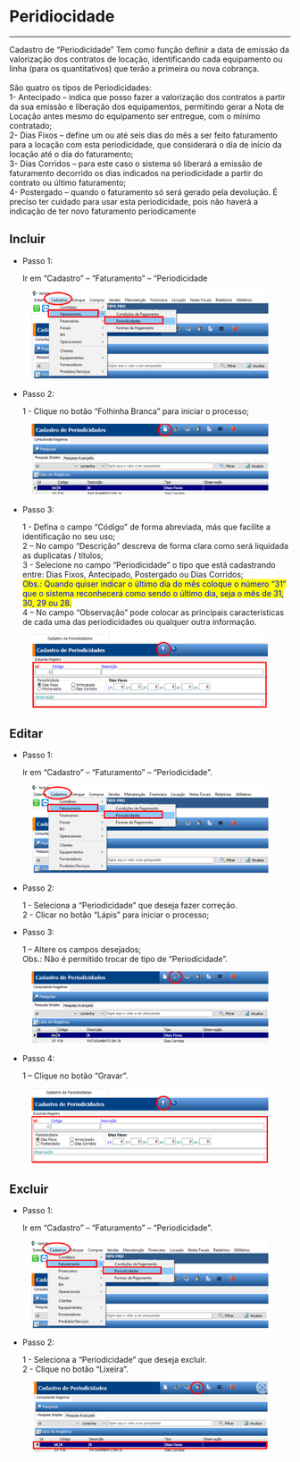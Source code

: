 # Peridiocidade

***

Cadastro de “Periodicidade” Tem como função definir a data de emissão da valorização dos contratos de locação, identificando cada equipamento ou linha (para os quantitativos) que terão a primeira ou nova cobrança.\
\
São quatro os tipos de Periodicidades:\
1- Antecipado – indica que posso fazer a valorização dos contratos a partir da sua emissão e liberação dos equipamentos, permitindo gerar a Nota de Locação antes mesmo do equipamento ser entregue, com o mínimo contratado;\
2- Dias Fixos – define um ou até seis dias do mês a ser feito faturamento para a locação com esta periodicidade, que considerará o dia de início da locação até o dia do faturamento;\
3- Dias Corridos – para este caso o sistema só liberará a emissão de faturamento decorrido os dias indicados na periodicidade a partir do contrato ou último faturamento;\
4- Postergado – quando o faturamento só será gerado pela devolução. É preciso ter cuidado para usar esta periodicidade, pois não haverá a indicação de ter novo faturamento periodicamente

## Incluir

*   Passo 1:

    Ir em “Cadastro” – “Faturamento” – “Periodicidade

<figure><img src="../../../.gitbook/assets/image (577).png" alt=""><figcaption></figcaption></figure>

*   Passo 2:

    1 - Clique no botão “Folhinha Branca” para iniciar o processo;

<figure><img src="../../../.gitbook/assets/image (578).png" alt=""><figcaption></figcaption></figure>

*   Passo 3:

    1 - Defina o campo “Código” de forma abreviada, más que facilite a identificação no seu uso;\
    2 – No campo “Descrição” descreva de forma clara como será liquidada as duplicatas / títulos;\
    3 - Selecione no campo “Periodicidade” o tipo que está cadastrando entre: Dias Fixos, Antecipado, Postergado ou Dias Corridos;\
    <mark style="color:blue;">Obs.: Quando quiser indicar o último dia do mês coloque o número “31” que o sistema reconhecerá como sendo o último dia, seja o mês de 31, 30, 29 ou 28.</mark>\
    4 – No campo “Observação” pode colocar as principais características de cada uma das periodicidades ou qualquer outra informação.

<figure><img src="../../../.gitbook/assets/image (579).png" alt=""><figcaption></figcaption></figure>

## Editar

*   Passo 1:

    Ir em “Cadastro” – “Faturamento” – “Periodicidade”.

<figure><img src="../../../.gitbook/assets/image (580).png" alt=""><figcaption></figcaption></figure>

*   Passo 2:

    1 - Seleciona a “Periodicidade” que deseja fazer correção.\
    2 - Clicar no botão “Lápis” para iniciar o processo;
*   Passo 3:

    1 – Altere os campos desejados;\
    Obs.: Não é permitido trocar de tipo de “Periodicidade”.

<figure><img src="../../../.gitbook/assets/image (582).png" alt=""><figcaption></figcaption></figure>

*   Passo 4:

    1 – Clique no botão “Gravar”.

<figure><img src="../../../.gitbook/assets/image (583).png" alt=""><figcaption></figcaption></figure>

## Excluir

*   Passo 1:

    Ir em “Cadastro” – “Faturamento” – “Periodicidade”.

<figure><img src="../../../.gitbook/assets/image (584).png" alt=""><figcaption></figcaption></figure>

*   Passo 2:

    1 - Seleciona a “Periodicidade” que deseja excluir.\
    2 - Clique no botão “Lixeira”.

<figure><img src="../../../.gitbook/assets/image (585).png" alt=""><figcaption></figcaption></figure>
